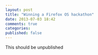 ```yaml
---
layout: post
title: "Winning a Firefox OS hackathon"
date: 2013-07-03 18:42
comments: true
categories:
published: false
---
```


This should be unpublished